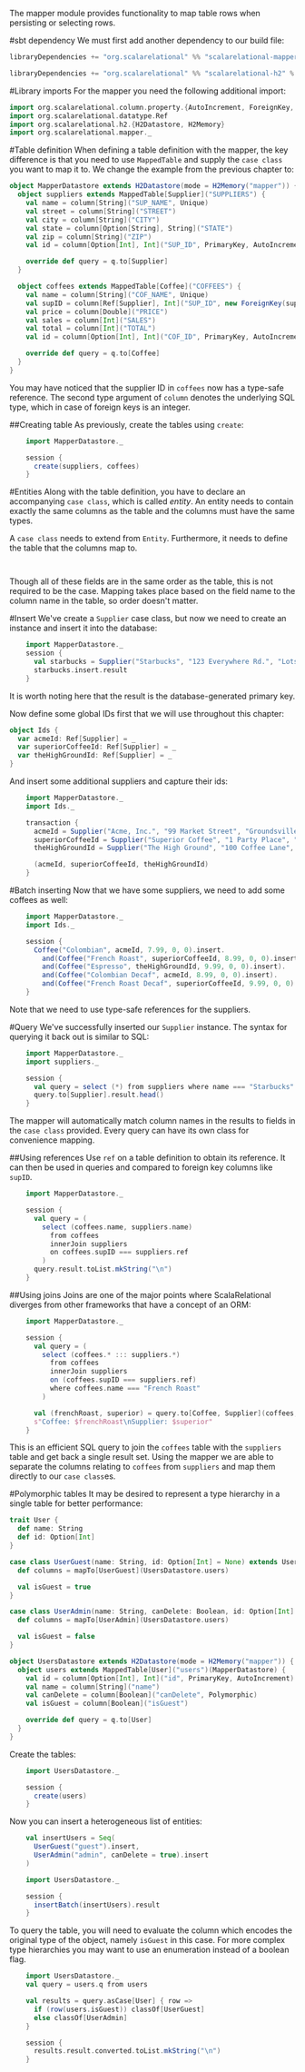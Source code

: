 
The mapper module provides functionality to map table rows when persisting or selecting rows.

#sbt dependency
We must first add another dependency to our build file:

```scala
libraryDependencies += "org.scalarelational" %% "scalarelational-mapper" % "1.1.0-SNAPSHOT"

libraryDependencies += "org.scalarelational" %% "scalarelational-h2" % "1.1.0-SNAPSHOT"
```

#Library imports
For the mapper you need the following additional import:

```scala
import org.scalarelational.column.property.{AutoIncrement, ForeignKey, PrimaryKey, Unique}
import org.scalarelational.datatype.Ref
import org.scalarelational.h2.{H2Datastore, H2Memory}
import org.scalarelational.mapper._
```
     

#Table definition
When defining a table definition with the mapper, the key difference is that you need to use `MappedTable`  and supply the `case class` you want to map it to. We change the example from the previous chapter to:

```scala
object MapperDatastore extends H2Datastore(mode = H2Memory("mapper")) {
  object suppliers extends MappedTable[Supplier]("SUPPLIERS") {
    val name = column[String]("SUP_NAME", Unique)
    val street = column[String]("STREET")
    val city = column[String]("CITY")
    val state = column[Option[String], String]("STATE")
    val zip = column[String]("ZIP")
    val id = column[Option[Int], Int]("SUP_ID", PrimaryKey, AutoIncrement)

    override def query = q.to[Supplier]
  }

  object coffees extends MappedTable[Coffee]("COFFEES") {
    val name = column[String]("COF_NAME", Unique)
    val supID = column[Ref[Supplier], Int]("SUP_ID", new ForeignKey(suppliers.id))
    val price = column[Double]("PRICE")
    val sales = column[Int]("SALES")
    val total = column[Int]("TOTAL")
    val id = column[Option[Int], Int]("COF_ID", PrimaryKey, AutoIncrement)

    override def query = q.to[Coffee]
  }
}
```
     

You may have noticed that the supplier ID in `coffees` now has a type-safe reference. The second type argument of `column` denotes the underlying SQL type, which in case of foreign keys is an integer.

##Creating table
As previously, create the tables using `create`:

```scala
    import MapperDatastore._

    session {
      create(suppliers, coffees)
    }
```
     

#Entities
Along with the table definition, you have to declare an accompanying `case class`, which is called *entity*. An entity needs to contain exactly the same columns as the table and the columns must have the same types.

A `case class` needs to extend from `Entity`. Furthermore, it needs to define the table that the columns map to.

```scala

```
     

```scala

```
     

Though all of these fields are in the same order as the table, this is not required to be the case. Mapping takes place based on the field name to the column name in the table, so order doesn't matter.

#Insert
We've create a `Supplier` case class, but now we need to create an instance and insert it into the database:

```scala
    import MapperDatastore._
    session {
      val starbucks = Supplier("Starbucks", "123 Everywhere Rd.", "Lotsaplaces", Some("CA"), "93966")
      starbucks.insert.result
    }
```
     

It is worth noting here that the result is the database-generated primary key.

Now define some global IDs first that we will use throughout this chapter:

```scala
object Ids {
  var acmeId: Ref[Supplier] = _
  var superiorCoffeeId: Ref[Supplier] = _
  var theHighGroundId: Ref[Supplier] = _
}
```
     

And insert some additional suppliers and capture their ids:

```scala
    import MapperDatastore._
    import Ids._

    transaction {
      acmeId = Supplier("Acme, Inc.", "99 Market Street", "Groundsville", Some("CA"), "95199").insert.result
      superiorCoffeeId = Supplier("Superior Coffee", "1 Party Place", "Mendocino", None, "95460").insert.result
      theHighGroundId = Supplier("The High Ground", "100 Coffee Lane", "Meadows", Some("CA"), "93966").insert.result

      (acmeId, superiorCoffeeId, theHighGroundId)
    }
```
     

#Batch inserting
Now that we have some suppliers, we need to add some coffees as well:

```scala
    import MapperDatastore._
    import Ids._

    session {
      Coffee("Colombian", acmeId, 7.99, 0, 0).insert.
        and(Coffee("French Roast", superiorCoffeeId, 8.99, 0, 0).insert).
        and(Coffee("Espresso", theHighGroundId, 9.99, 0, 0).insert).
        and(Coffee("Colombian Decaf", acmeId, 8.99, 0, 0).insert).
        and(Coffee("French Roast Decaf", superiorCoffeeId, 9.99, 0, 0).insert).result
    }
```
     

Note that we need to use type-safe references for the suppliers.

#Query
We've successfully inserted our `Supplier` instance. The syntax for querying it back out is similar to SQL:

```scala
    import MapperDatastore._
    import suppliers._

    session {
      val query = select (*) from suppliers where name === "Starbucks"
      query.to[Supplier].result.head()
    }
```
     

The mapper will automatically match column names in the results to fields in the `case class` provided. Every query can have its own class for convenience mapping.

##Using references
Use `ref` on a table definition to obtain its reference. It can then be used in queries and compared to foreign key columns like `supID`.

```scala
    import MapperDatastore._

    session {
      val query = (
        select (coffees.name, suppliers.name)
          from coffees
          innerJoin suppliers
          on coffees.supID === suppliers.ref
        )
      query.result.toList.mkString("\n")
    }
```
     

##Using joins
Joins are one of the major points where ScalaRelational diverges from other frameworks that have a concept of an ORM:

```scala
    import MapperDatastore._

    session {
      val query = (
        select (coffees.* ::: suppliers.*)
          from coffees
          innerJoin suppliers
          on (coffees.supID === suppliers.ref)
          where coffees.name === "French Roast"
        )

      val (frenchRoast, superior) = query.to[Coffee, Supplier](coffees, suppliers).result.head()
      s"Coffee: $frenchRoast\nSupplier: $superior"
    }
```
     

This is an efficient SQL query to join the `coffees` table with the `suppliers` table and get back a single result set. Using the mapper we are able to separate the columns relating to `coffees` from `suppliers` and map them directly to our `case class`es.

#Polymorphic tables
It may be desired to represent a type hierarchy in a single table for better performance:

```scala
trait User {
  def name: String
  def id: Option[Int]
}
```
     

```scala
case class UserGuest(name: String, id: Option[Int] = None) extends User with Entity[UserGuest] {
  def columns = mapTo[UserGuest](UsersDatastore.users)

  val isGuest = true
}
```
     

```scala
case class UserAdmin(name: String, canDelete: Boolean, id: Option[Int] = None) extends User with Entity[UserAdmin] {
  def columns = mapTo[UserAdmin](UsersDatastore.users)

  val isGuest = false
}
```
     

```scala
object UsersDatastore extends H2Datastore(mode = H2Memory("mapper")) {
  object users extends MappedTable[User]("users")(MapperDatastore) {
    val id = column[Option[Int], Int]("id", PrimaryKey, AutoIncrement)
    val name = column[String]("name")
    val canDelete = column[Boolean]("canDelete", Polymorphic)
    val isGuest = column[Boolean]("isGuest")

    override def query = q.to[User]
  }
}
```
     

Create the tables:

```scala
    import UsersDatastore._

    session {
      create(users)
    }
```
     

Now you can insert a heterogeneous list of entities:

```scala
    val insertUsers = Seq(
      UserGuest("guest").insert,
      UserAdmin("admin", canDelete = true).insert
    )

    import UsersDatastore._

    session {
      insertBatch(insertUsers).result
    }
```
     

To query the table, you will need to evaluate the column which encodes the original type of the object, namely `isGuest` in this case. For more complex type hierarchies you may want to use an enumeration instead of a boolean flag.

```scala
    import UsersDatastore._
    val query = users.q from users

    val results = query.asCase[User] { row =>
      if (row(users.isGuest)) classOf[UserGuest]
      else classOf[UserAdmin]
    }

    session {
      results.result.converted.toList.mkString("\n")
    }
```
     